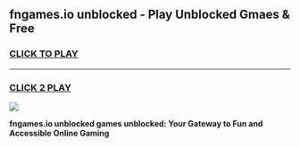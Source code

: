 
## fngames.io unblocked - Play Unblocked Gmaes & Free
<h3>
<a href="https://news.freeplayer.one?title=fngames.io_unblocked&ref=23F">CLICK TO PLAY</a></h3>
<hr>

<h3>
<a href="https://news.freeplayer.one?title=fngames.io_unblocked&ref=23F">CLICK 2 PLAY</a>
  
</h3>

<a href="https://news.freeplayer.one?title=fngames.io_unblocked&ref=23F/"><img src="https://clearcache.store/games.png"></a>


**fngames.io unblocked games unblocked: Your Gateway to Fun and Accessible Online Gaming**
